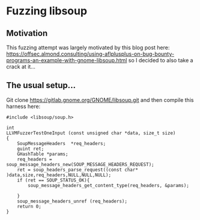 # Fuzzing libsoup

## Motivation

This fuzzing attempt was largely motivated by this blog post here: https://offsec.almond.consulting/using-aflplusplus-on-bug-bounty-programs-an-example-with-gnome-libsoup.html so I decided to also take a crack at it...

## The usual setup...

Git clone https://gitlab.gnome.org/GNOME/libsoup.git and then compile this harness here:

```
#include <libsoup/soup.h>

int
LLVMFuzzerTestOneInput (const unsigned char *data, size_t size)
{
    SoupMessageHeaders  *req_headers;
    guint ret;
    GHashTable *params;
    req_headers = soup_message_headers_new(SOUP_MESSAGE_HEADERS_REQUEST);
    ret = soup_headers_parse_request((const char* )data,size,req_headers,NULL,NULL,NULL);
    if (ret == SOUP_STATUS_OK){
        soup_message_headers_get_content_type(req_headers, &params);

    }
    soup_message_headers_unref (req_headers);
    return 0;
}
```




